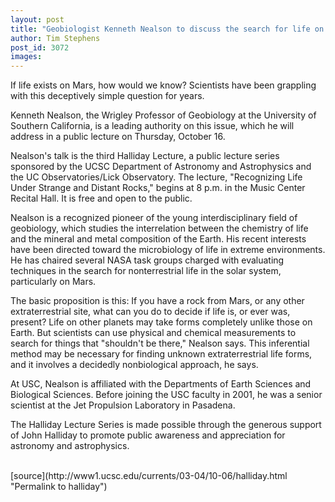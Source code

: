 ```yaml
---
layout: post
title: "Geobiologist Kenneth Nealson to discuss the search for life on other planets in public lecture"
author: Tim Stephens
post_id: 3072
images:
---
```


<p>
  If life exists on Mars, how would we know? Scientists have been grappling with this deceptively simple question for years.
</p>
<p>
  Kenneth Nealson, the Wrigley Professor of Geobiology at the University of Southern California, is a leading authority on this issue, which he will address in a public lecture on Thursday, October 16.<br>
</p>
<p>
  Nealson's talk is the third Halliday Lecture, a public lecture series sponsored by the UCSC Department of Astronomy and Astrophysics and the UC Observatories/Lick Observatory. The lecture, "Recognizing Life Under Strange and Distant Rocks," begins at 8 p.m. in the Music Center Recital Hall. It is free and open to the public.<br>
</p>
<p>
  Nealson is a recognized pioneer of the young interdisciplinary field of geobiology, which studies the interrelation between the chemistry of life and the mineral and metal composition of the Earth. His recent interests have been directed toward the microbiology of life in extreme environments. He has chaired several NASA task groups charged with evaluating techniques in the search for nonterrestrial life in the solar system, particularly on Mars.<br>
</p>
<p>
  The basic proposition is this: If you have a rock from Mars, or any other extraterrestrial site, what can you do to decide if life is, or ever was, present? Life on other planets may take forms completely unlike those on Earth. But scientists can use physical and chemical measurements to search for things that "shouldn't be there," Nealson says. This inferential method may be necessary for finding unknown extraterrestrial life forms, and it involves a decidedly nonbiological approach, he says.<br>
</p>
<p>
  At USC, Nealson is affiliated with the Departments of Earth Sciences and Biological Sciences. Before joining the USC faculty in 2001, he was a senior scientist at the Jet Propulsion Laboratory in Pasadena.<br>
</p>
<p>
  The Halliday Lecture Series is made possible through the generous support of John Halliday to promote public awareness and appreciation for astronomy and astrophysics.<br>
  <br>
</p>
[source](http://www1.ucsc.edu/currents/03-04/10-06/halliday.html "Permalink to halliday")
